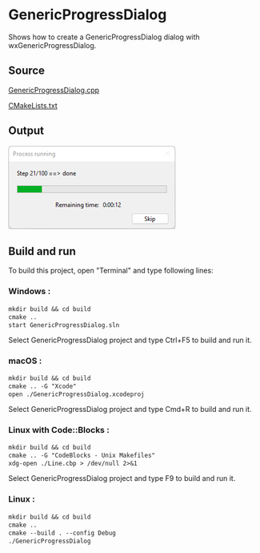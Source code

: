 # GenericProgressDialog

Shows how to create a GenericProgressDialog dialog with wxGenericProgressDialog.

## Source

[GenericProgressDialog.cpp](GenericProgressDialog.cpp)

[CMakeLists.txt](CMakeLists.txt)

## Output

![output](../../../docs/Pictures/GenericProgressDialog.png)

## Build and run

To build this project, open "Terminal" and type following lines:

### Windows :

``` shell
mkdir build && cd build
cmake .. 
start GenericProgressDialog.sln
```

Select GenericProgressDialog project and type Ctrl+F5 to build and run it.

### macOS :

``` shell
mkdir build && cd build
cmake .. -G "Xcode"
open ./GenericProgressDialog.xcodeproj
```

Select GenericProgressDialog project and type Cmd+R to build and run it.

### Linux with Code::Blocks :

``` shell
mkdir build && cd build
cmake .. -G "CodeBlocks - Unix Makefiles"
xdg-open ./Line.cbp > /dev/null 2>&1
```

Select GenericProgressDialog project and type F9 to build and run it.

### Linux :

``` shell
mkdir build && cd build
cmake .. 
cmake --build . --config Debug
./GenericProgressDialog
```
